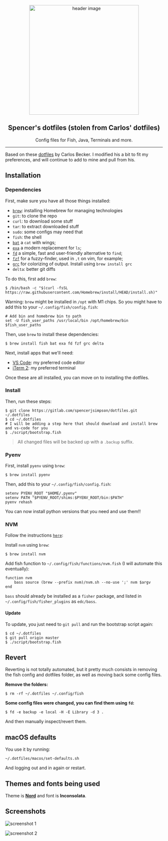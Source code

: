 <p align="center">
  <img alt="header image" src="https://raw.githubusercontent.com/caarlos0/dotfiles.fish/master/docs/header.svg" height="350" />
  <h2 align="center">Spencer's dotfiles (stolen from Carlos' dotfiles)</h2>
  <p align="center">Config files for Fish, Java, Terminals and more.</p>
</p>

---

Based on these [dotfiles](https://github.com/caarlos0/dotfiles.fish) by Carlos Becker. I modified his a bit
to fit my preferences, and will continue to add to mine and pull from his.

## Installation

### Dependencies

First, make sure you have all those things installed:

- [`brew`](https://brew.sh/): installing Homebrew for managing technologies
- `git`: to clone the repo
- `curl`: to download some stuff
- `tar`: to extract downloaded stuff
- `sudo`: some configs may need that
- `fish`: the shell
- [`bat`](https://github.com/sharkdp/bat) a `cat` with wings;
- [`exa`](https://the.exa.website) a modern replacement for `ls`;
- [`fd`](https://github.com/sharkdp/fd) a simple, fast and user-friendly alternative to `find`;
- [`fzf`](https://github.com/junegunn/fzf) for a fuzzy-finder, used in `,t` on vim, for example;
- [`grc`](https://github.com/garabik/grc) for colorizing of output. Install using `brew install grc`
- `delta`: better git diffs

To do this, first add `brew`:

```console
$ /bin/bash -c "$(curl -fsSL https://raw.githubusercontent.com/Homebrew/install/HEAD/install.sh)"
```

Warning: `brew` might be installed in `/opt` with M1 chips. So you might have to add this to your `~/.config/fish/config.fish`:

```console
# Add bin and homebrew bin to path
set -U fish_user_paths /usr/local/bin /opt/homebrew/bin $fish_user_paths
```

Then, use `brew` to install these dependencies:

```console
$ brew install fish bat exa fd fzf grc delta
```

Next, install apps that we'll need:

- [VS Code](https://code.visualstudio.com/download): my preferred code editor
- [iTerm 2](https://iterm2.com/downloads.html): my preferred terminal


Once these are all installed, you can move on to installing the dotfiles.
### Install

Then, run these steps:

```console
$ git clone https://gitlab.com/spencerjsimpson/dotfiles.git ~/.dotfiles
$ cd ~/.dotfiles
# I will be adding a step here that should download and install brew and vs-code for you
$ ./script/bootstrap.fish
```

> All changed files will be backed up with a `.backup` suffix.


### Pyenv

First, install `pyenv` using `brew`:

```console
$ brew install pyenv
```

Then, add this to your `~/.config/fish/config.fish`:

```console
setenv PYENV_ROOT "$HOME/.pyenv"
setenv PATH "$PYENV_ROOT/shims:$PYENV_ROOT/bin:$PATH"
pyenv rehash
```

You can now install python versions that you need and use them!!


### NVM

Follow the instructions [`here`](https://eshlox.net/2019/01/27/how-to-use-nvm-with-fish-shell/):

Install `nvm` using `brew`:
```console
$ brew install nvm
```

Add fish function to `~/.config/fish/functions/nvm.fish` (I will automate this eventually):
```console
function nvm
    bass source (brew --prefix nvm)/nvm.sh --no-use ';' nvm $argv
end
```

`bass` should already be installed as a `fisher` package, and listed in `~/.config/fish/fisher_plugins` as `edc/bass`.


#### Update

To update, you just need to `git pull` and run the bootstrap script again:

```console
$ cd ~/.dotfiles
$ git pull origin master
$ ./script/bootstrap.fish
```

## Revert

Reverting is not totally automated, but it pretty much consists in removing
the fish config and dotfiles folder, as well as moving back some config files.

**Remove the folders:**

```console
$ rm -rf ~/.dotfiles ~/.config/fish
```

**Some config files were changed, you can find them using `fd`:**

```console
$ fd -e backup -e local -H -E Library -d 3 .
```

And then manually inspect/revert them.
## macOS defaults

You use it by running:

```console
~/.dotfiles/macos/set-defaults.sh
```

And logging out and in again or restart.

## Themes and fonts being used

Theme is **[Nord](https://nordtheme.com)** and font is **Inconsolata**.

## Screenshots

![screenshot 1][scrn1]

![screenshot 2][scrn2]

[scrn1]: /docs/screenshot1.png
[scrn2]: /docs/screenshot2.png
